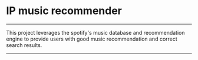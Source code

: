 # IP music recommender

---

This project leverages the spotify's music database and recommendation engine to provide users with good music recommendation and correct search results.

---
